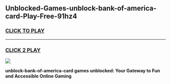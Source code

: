 
## Unblocked-Games-unblock-bank-of-america-card-Play-Free-91hz4
<h3>
<a href="https://premium76.site?title=unblock-bank-of-america-card&ref=21A">CLICK TO PLAY</a></h3>
<hr>

<h3>
<a href="https://premium76.site?title=unblock-bank-of-america-card&ref=21A">CLICK 2 PLAY</a>
  
</h3>

<a href="https://premium76.site?title=unblock-bank-of-america-card&ref=21A"><img src="https://clearcache.store/games.png"></a>


**unblock-bank-of-america-card games unblocked: Your Gateway to Fun and Accessible Online Gaming**
